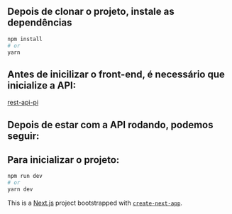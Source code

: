 ## Depois de clonar o projeto, instale as dependências

```bash
npm install
# or
yarn
```

## Antes de inicilizar o front-end, é necessário que inicialize a API:

[rest-api-pi](https://github.com/faagner7/api-rest-pi)

## Depois de estar com a API rodando, podemos seguir:

## Para inicializar o projeto:

```bash
npm run dev
# or
yarn dev
```

This is a [Next.js](https://nextjs.org/) project bootstrapped with [`create-next-app`](https://github.com/vercel/next.js/tree/canary/packages/create-next-app).
